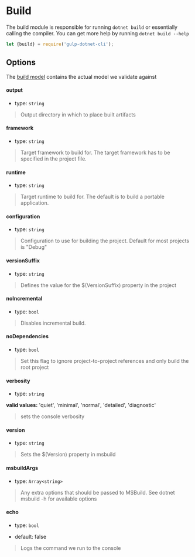 # Build

The build module is responsible for running `dotnet build` or essentially calling the compiler. You can get more help by running `dotnet build --help`

```js
let {build} = require('gulp-dotnet-cli');

```


## Options

The [build model](/lib/models/BuildModel.js) contains the actual model we validate against


#### output 

* type: `string`

> Output directory in which to place built artifacts

#### framework

* type: `string`

> Target framework to build for. The target framework has to be specified in the project file.

#### runtime

* type: `string`

> Target runtime to build for. The default is to build a portable application.

#### configuration 

* type: `string`

> Configuration to use for building the project. Default for most projects is  "Debug"

#### versionSuffix

* type: `string`

> Defines the value for the $(VersionSuffix) property in the project
       
#### noIncremental

* type: `bool`

> Disables incremental build.

#### noDependencies

* type: `bool`

> Set this flag to ignore project-to-project references and only build the root project


#### verbosity 

* type: `string`

**valid values:** 'quiet', 'minimal', 'normal', 'detailed', 'diagnostic'

> sets the console verbosity

#### version 

* type: `string`

> Sets the $(Version) property in msbuild


#### msbuildArgs

* type: `Array<string>`

> Any extra options that should be passed to MSBuild. See dotnet msbuild -h for available options

#### echo

* type: `bool`

* default: false

> Logs the command we run to the console